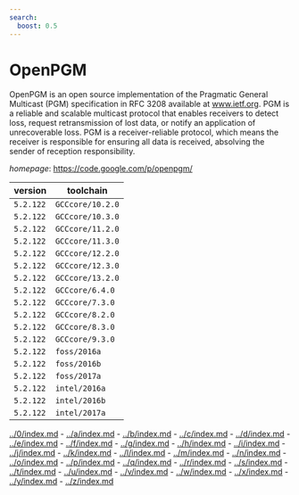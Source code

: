 ```yaml
---
search:
  boost: 0.5
---
```

# OpenPGM

OpenPGM is an open source implementation of the Pragmatic General Multicast  (PGM) specification in RFC 3208 available at www.ietf.org. PGM is a reliable  and scalable multicast protocol that enables receivers to detect loss, request  retransmission of lost data, or notify an application of unrecoverable loss.  PGM is a receiver-reliable protocol, which means the receiver is responsible  for ensuring all data is received, absolving the sender of reception  responsibility.

*homepage*: <https://code.google.com/p/openpgm/>

version | toolchain
--------|----------
``5.2.122`` | ``GCCcore/10.2.0``
``5.2.122`` | ``GCCcore/10.3.0``
``5.2.122`` | ``GCCcore/11.2.0``
``5.2.122`` | ``GCCcore/11.3.0``
``5.2.122`` | ``GCCcore/12.2.0``
``5.2.122`` | ``GCCcore/12.3.0``
``5.2.122`` | ``GCCcore/13.2.0``
``5.2.122`` | ``GCCcore/6.4.0``
``5.2.122`` | ``GCCcore/7.3.0``
``5.2.122`` | ``GCCcore/8.2.0``
``5.2.122`` | ``GCCcore/8.3.0``
``5.2.122`` | ``GCCcore/9.3.0``
``5.2.122`` | ``foss/2016a``
``5.2.122`` | ``foss/2016b``
``5.2.122`` | ``foss/2017a``
``5.2.122`` | ``intel/2016a``
``5.2.122`` | ``intel/2016b``
``5.2.122`` | ``intel/2017a``

[../0/index.md](0) - [../a/index.md](a) - [../b/index.md](b) - [../c/index.md](c) - [../d/index.md](d) - [../e/index.md](e) - [../f/index.md](f) - [../g/index.md](g) - [../h/index.md](h) - [../i/index.md](i) - [../j/index.md](j) - [../k/index.md](k) - [../l/index.md](l) - [../m/index.md](m) - [../n/index.md](n) - [../o/index.md](o) - [../p/index.md](p) - [../q/index.md](q) - [../r/index.md](r) - [../s/index.md](s) - [../t/index.md](t) - [../u/index.md](u) - [../v/index.md](v) - [../w/index.md](w) - [../x/index.md](x) - [../y/index.md](y) - [../z/index.md](z)

